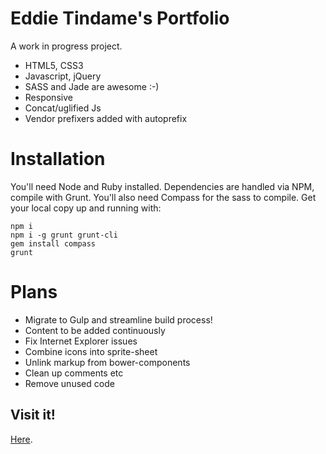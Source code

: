 # Eddie Tindame's Portfolio
A work in progress project.
* HTML5, CSS3
* Javascript, jQuery
* SASS and Jade are awesome :-)
* Responsive
* Concat/uglified Js
* Vendor prefixers added with autoprefix

# Installation
You'll need Node and Ruby installed.
Dependencies are handled via NPM, compile with Grunt.
You'll also need Compass for the sass to compile.
Get your local copy up and running with:
```
npm i
npm i -g grunt grunt-cli
gem install compass
grunt
```

# Plans
* Migrate to Gulp and streamline build process!
* Content to be added continuously
* Fix Internet Explorer issues
* Combine icons into sprite-sheet
* Unlink markup from bower-components
* Clean up comments etc
* Remove unused code

## Visit it!
[Here](https://eddietindame.github.io).
